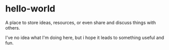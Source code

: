 # hello-world
A place to store ideas, resources, or even share and discuss things with others.

I've no idea what I'm doing here, but i hope it leads to something useful and fun.
